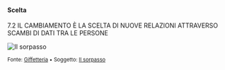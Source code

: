 #### Scelta

<span class="tesi">7.2 IL CAMBIAMENTO È LA SCELTA DI NUOVE RELAZIONI ATTRAVERSO SCAMBI DI DATI TRA LE PERSONE</span>

![Il sorpasso](../assets/images/sorpasso12a.gif ':size=450x100%')

<small> Fonte: [Giffetteria](http://giffetteria.it/gif/il-sorpasso-17/) • Soggetto: [Il sorpasso](https://it.wikipedia.org/wiki/Il_sorpasso)</small>

